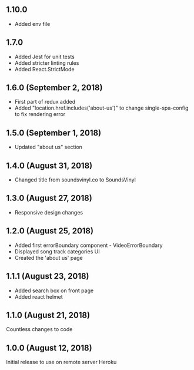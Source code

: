 ## 1.10.0

* Added env file

## 1.7.0

* Added Jest for unit tests
* Added stricter linting rules
* Added React.StrictMode  

## 1.6.0 (September 2, 2018)

* First part of redux added
* Added "location.href.includes('about-us')" to change single-spa-config to fix rendering error

## 1.5.0 (September 1, 2018)

* Updated "about us" section

## 1.4.0 (August 31, 2018)

* Changed title from soundsvinyl.co to SoundsVinyl

## 1.3.0 (August 27, 2018)

* Responsive design changes

## 1.2.0 (August 25, 2018)

* Added first errorBoundary component - VideoErrorBoundary
* Displayed song track categories UI
* Created the 'about us' page

## 1.1.1 (August 23, 2018)

* Added search box on front page
* Added react helmet

## 1.1.0 (August 21, 2018)

Countless changes to code

## 1.0.0 (August 12, 2018)

Initial release to use on remote server Heroku
